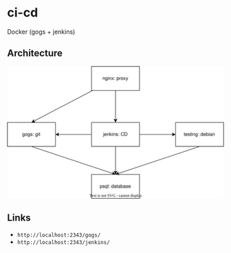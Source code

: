 # ci-cd
Docker (gogs + jenkins)

## Architecture
![](docs/architecture.dio.svg)

## Links
- `http://localhost:2343/gogs/`
- `http://localhost:2343/jenkins/`